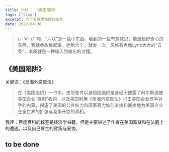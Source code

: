 ```yaml
---
title: 六块 | 《美国陷阱》
tags: ["sixq"]
excerpt: 六个有意思东西的结合
date: 2022-04-30
---
```


> (｡･∀･)ﾉﾞ嗨，“六块”是一些小东西，看到的一些有意意思，能激起好奇心的东西，我就会收集起来。达到六个，就发一次，风格有点像Lyric大大的“五条”，本质就是一种输入到输出的过程。

## 《美国陷阱》

关键词：《反海外腐败法》

> 在《美国陷阱》一书中，皮耶鲁齐以身陷囹圄的亲身经历披露了阿尔斯通被美国企业“强制”收购，以及美国利用《反海外腐败法》打击美国企业竞争对手的内幕，揭露了美国的公共权力和国家暴力如何直接和间接地为美国企业在全世界的扩张与竞争开路的真相。

我评：百度百科的标签是经济学书籍，但是主要讲述了作者在美国监狱和在法庭上的遭遇，以及自己雇主的背叛与妥协。

## to be done

